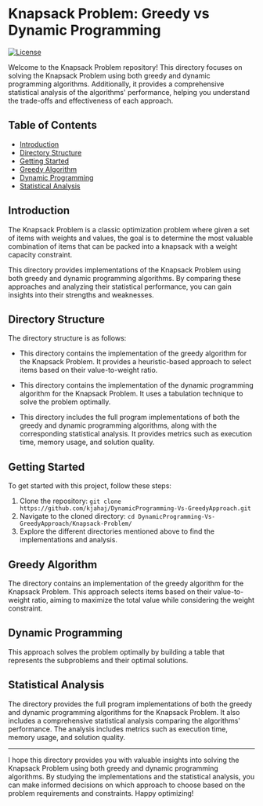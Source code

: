 # Knapsack Problem: Greedy vs Dynamic Programming

[![License](https://img.shields.io/badge/License-MIT-red.svg)](https://opensource.org/licenses/MIT)

Welcome to the Knapsack Problem repository! This directory focuses on solving the Knapsack Problem using both greedy and dynamic programming algorithms. Additionally, it provides a comprehensive statistical analysis of the algorithms' performance, helping you understand the trade-offs and effectiveness of each approach.

## Table of Contents
- [Introduction](#introduction)
- [Directory Structure](#directory-structure)
- [Getting Started](#getting-started)
- [Greedy Algorithm](#greedy-algorithm)
- [Dynamic Programming](#dynamic-programming)
- [Statistical Analysis](#statistical-analysis)


## Introduction
The Knapsack Problem is a classic optimization problem where given a set of items with weights and values, the goal is to determine the most valuable combination of items that can be packed into a knapsack with a weight capacity constraint.

This directory provides implementations of the Knapsack Problem using both greedy and dynamic programming algorithms. By comparing these approaches and analyzing their statistical performance, you can gain insights into their strengths and weaknesses.

## Directory Structure
The directory structure is as follows:

* This directory contains the implementation of the greedy algorithm for the Knapsack Problem. It provides a heuristic-based approach to select items based on their value-to-weight ratio.

* This directory contains the implementation of the dynamic programming algorithm for the Knapsack Problem. It uses a tabulation technique to solve the problem optimally.

* This directory includes the full program implementations of both the greedy and dynamic programming algorithms, along with the corresponding statistical analysis. It provides metrics such as execution time, memory usage, and solution quality.

## Getting Started
To get started with this project, follow these steps:

1. Clone the repository: `git clone https://github.com/kjahaj/DynamicProgramming-Vs-GreedyApproach.git`
2. Navigate to the cloned directory: `cd DynamicProgramming-Vs-GreedyApproach/Knapsack-Problem/`
3. Explore the different directories mentioned above to find the implementations and analysis.

## Greedy Algorithm
The  directory contains an implementation of the greedy algorithm for the Knapsack Problem. This approach selects items based on their value-to-weight ratio, aiming to maximize the total value while considering the weight constraint.

## Dynamic Programming
This approach solves the problem optimally by building a table that represents the subproblems and their optimal solutions.

## Statistical Analysis
The directory provides the full program implementations of both the greedy and dynamic programming algorithms for the Knapsack Problem. It also includes a comprehensive statistical analysis comparing the algorithms' performance. The analysis includes metrics such as execution time, memory usage, and solution quality. 

---

I hope this directory provides you with valuable insights into solving the Knapsack Problem using both greedy and dynamic programming algorithms. By studying the implementations and the statistical analysis, you can make informed decisions on which approach to choose based on the problem requirements and constraints. Happy optimizing!
